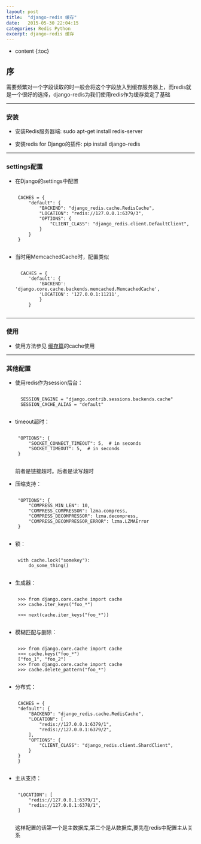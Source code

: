 ```yaml
---
layout: post
title:  "django-redis 缓存"
date:   2015-05-30 22:04:15
categories: Redis Python
excerpt: django-redis 缓存
---
```


* content
{:toc}


## 序

需要频繁对一个字段读取的时一般会将这个字段放入到缓存服务器上，而redis就是一个很好的选择，django-redis为我们使用redis作为缓存奠定了基础

---

### 安装

 * 安装Redis服务器端: sudo apt-get install redis-server

 * 安装redis for Django的插件: pip install django-redis

---

### settings配置

 * 在Django的settings中配置

    <pre><code>
    CACHES = {
        "default": {
            "BACKEND": "django_redis.cache.RedisCache",
            "LOCATION": "redis://127.0.0.1:6379/3",
            "OPTIONS": {
                "CLIENT_CLASS": "django_redis.client.DefaultClient",
            }
        }
    }
    </code></pre>

 * 当时用MemcachedCache时，配置类似

    <pre><code>
     CACHES = {
        'default': {
            'BACKEND': 'django.core.cache.backends.memcached.MemcachedCache',
            'LOCATION': '127.0.0.1:11211',
            }
        }
    </code></pre>

---

### 使用

 * 使用方法参见 [缓存篇](http://shanyj.github.io/2015/05/27/Django-Cache/)的cache使用

---

### 其他配置

 * 使用redis作为session后台：
    <pre><code>
     SESSION_ENGINE = "django.contrib.sessions.backends.cache"
     SESSION_CACHE_ALIAS = "default"
    </code></pre>

 * timeout超时：

    <pre><code>
    "OPTIONS": {
        "SOCKET_CONNECT_TIMEOUT": 5,  # in seconds
        "SOCKET_TIMEOUT": 5,  # in seconds
    }
    </code></pre>

    前者是链接超时。后者是读写超时

 * 压缩支持：

    <pre><code>
    "OPTIONS": {
        "COMPRESS_MIN_LEN": 10,
        "COMPRESS_COMPRESSOR": lzma.compress,
        "COMPRESS_DECOMPRESSOR": lzma.decompress,
        "COMPRESS_DECOMPRESSOR_ERROR": lzma.LZMAError
    }
    </code></pre>

 * 锁：

    <pre><code>
    with cache.lock("somekey"):
        do_some_thing()
    </code></pre>

 * 生成器：

    <pre><code>
    >>> from django.core.cache import cache
    >>> cache.iter_keys("foo_*")
    <generator object algo at 0x7ffa9c2713a8>
    >>> next(cache.iter_keys("foo_*"))
    </code></pre>

 * 模糊匹配与删除：

    <pre><code>
    >>> from django.core.cache import cache
    >>> cache.keys("foo_*")
    ["foo_1", "foo_2"]
    >>> from django.core.cache import cache
    >>> cache.delete_pattern("foo_*")
    </code></pre>

 * 分布式：

    <pre><code>
    CACHES = {
    "default": {
        "BACKEND": "django_redis.cache.RedisCache",
        "LOCATION": [
            "redis://127.0.0.1:6379/1",
            "redis://127.0.0.1:6379/2",
        ],
        "OPTIONS": {
            "CLIENT_CLASS": "django_redis.client.ShardClient",
        }
    }
    }
    </code></pre>

 * 主从支持：

    <pre><code>
    "LOCATION": [
        "redis://127.0.0.1:6379/1",
        "redis://127.0.0.1:6378/1",
    ]
    </code></pre>
    这样配置的话第一个是主数据库,第二个是从数据库,要先在redis中配置主从关系


